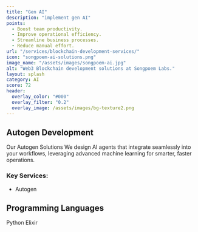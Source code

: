 ```yaml
---
title: "Gen AI"
description: "implement gen AI"
points:
  - Boost team productivity.
  - Improve operational efficiency.
  - Streamline business processes.
  - Reduce manual effort.
url: "/services/blockchain-development-services/"
icon: "songpoem-ai-solutions.png"
image_name: "/assets/images/songpoem-ai.jpg"
alt: "Web3 Blockchain development solutions at Songpoem Labs."
layout: splash
category: AI
score: 72
header:
  overlay_color: "#000"
  overlay_filter: "0.2"
  overlay_image: /assets/images/bg-texture2.png
---
```

## Autogen Development

Our Autogen Solutions
We design AI agents that integrate seamlessly into your workflows, leveraging advanced machine learning for smarter, faster operations.

### Key Services:
- Autogen

## Programming Languages
Python
Elixir